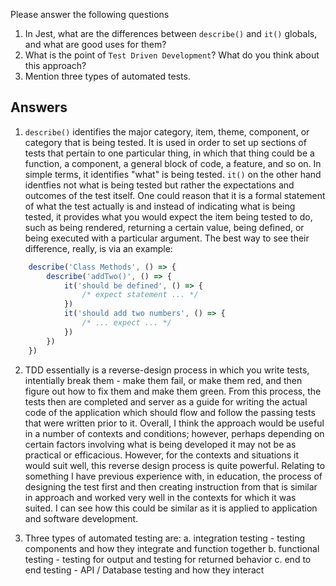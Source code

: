  Please answer the following questions

1.  In Jest, what are the differences between `describe()` and `it()` globals, and what are good uses for them?
2.  What is the point of `Test Driven Development`? What do you think about this approach?
3.  Mention three types of automated tests.

## Answers

1.  `describe()` identifies the major category, item, theme, component, or category that is being tested.  It is used in order to set up sections of tests that pertain to one particular thing, in which that thing could be a function, a component, a general block of code, a feature, and so on.  In simple terms, it identifies "what" is being tested.  `it()` on the other hand identfies not what is being tested but rather the expectations and outcomes of the test itself.  One could reason that it is a formal statement of what the test actually is and instead of indicating what is being tested, it provides what you would expect the item being tested to do, such as being rendered, returning a certain value, being defined, or being executed with a particular argument.  The best way to see their difference, really, is via an example:

```javascript
    describe('Class Methods', () => { 
        describe('addTwo()', () => {
            it('should be defined', () => {
                /* expect statement ... */
            })
            it('should add two numbers', () => {
                /* ... expect ... */
            })
        })
    })

```

2.  TDD essentially is a reverse-design process in which you write tests, intentially break them - make them fail, or make them red, and then figure out how to fix them and make them green.  From this process, the tests then are completed and server as a guide for writing the actual code of the application which should flow and follow the passing tests that were written prior to it.  Overall, I think the approach would be useful in a number of contexts and conditions; however, perhaps depending on certain factors involving what is being developed it may not be as practical or efficacious.  However, for the contexts and situations it would suit well, this reverse design process is quite powerful.  Relating to something I have previous experience with, in education, the process of designing the test first and then creating instruction from that is similar in approach and worked very well in the contexts for which it was suited.  I can see how this could be similar as it is applied to application and software development. 

3.  Three types of automated testing are:
        a.  integration testing - testing components and how they integrate and function together
        b.  functional testing - testing for output and testing for returned behavior 
        c.  end to end testing - API / Database testing and how they interact